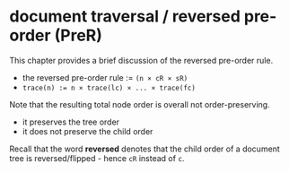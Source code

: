 
# document traversal / reversed pre-order (PreR)

This chapter provides a brief discussion of the reversed pre-order rule.

* the reversed pre-order rule := `(n × cR × sR)`
* `trace(n) := n × trace(lc) × ... × trace(fc)`

Note that the resulting total node order is overall not order-preserving.

* it preserves the tree order
* it does not preserve the child order

Recall that the word **reversed** denotes that the child order of a document
tree is reversed/flipped - hence `cR` instead of `c`.
